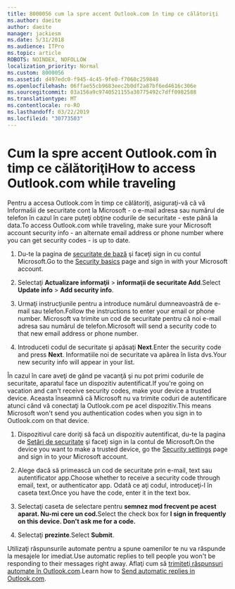 ```yaml
---
title: 8000056 cum la spre accent Outlook.com în timp ce călătoriţi
ms.author: daeite
author: daeite
manager: jackiesm
ms.date: 5/31/2018
ms.audience: ITPro
ms.topic: article
ROBOTS: NOINDEX, NOFOLLOW
localization_priority: Normal
ms.custom: 8000056
ms.assetid: d497edc0-f945-4c45-9fe0-f7060c259848
ms.openlocfilehash: 06ffae55cb9683eec2b0df2a87bf6ed4616c306e
ms.sourcegitcommit: 03a156a9c9740521155a30775492c7dff0982588
ms.translationtype: MT
ms.contentlocale: ro-RO
ms.lasthandoff: 03/22/2019
ms.locfileid: "30773503"
---
```

# <a name="how-to-access-outlookcom-while-traveling"></a><span data-ttu-id="71c9b-102">Cum la spre accent Outlook.com în timp ce călătoriţi</span><span class="sxs-lookup"><span data-stu-id="71c9b-102">How to access Outlook.com while traveling</span></span>

<span data-ttu-id="71c9b-103">Pentru a accesa Outlook.com în timp ce călătoriţi, asiguraţi-vă că vă Informašii de securitate cont la Microsoft - o e-mail adresa sau numărul de telefon în cazul în care puteţi obţine codurile de securitate - este până la data.</span><span class="sxs-lookup"><span data-stu-id="71c9b-103">To access Outlook.com while traveling, make sure your Microsoft account security info - an alternate email address or phone number where you can get security codes - is up to date.</span></span>
  
1. <span data-ttu-id="71c9b-104">Du-te la pagina de [securitate de bază](https://go.microsoft.com/fwlink/p/?linkid=842325) şi faceţi sign in cu contul Microsoft.</span><span class="sxs-lookup"><span data-stu-id="71c9b-104">Go to the [Security basics](https://go.microsoft.com/fwlink/p/?linkid=842325) page and sign in with your Microsoft account.</span></span> 
    
2. <span data-ttu-id="71c9b-105">Selectaţi **Actualizare informaţii** \> **informaţii de securitate Add**.</span><span class="sxs-lookup"><span data-stu-id="71c9b-105">Select **Update info** \> **Add security info**.</span></span> 
    
3. <span data-ttu-id="71c9b-106">Urmaţi instrucţiunile pentru a introduce numărul dumneavoastră de e-mail sau telefon.</span><span class="sxs-lookup"><span data-stu-id="71c9b-106">Follow the instructions to enter your email or phone number.</span></span> <span data-ttu-id="71c9b-107">Microsoft va trimite un cod de securitate pentru că noi e-mail adresa sau numărul de telefon.</span><span class="sxs-lookup"><span data-stu-id="71c9b-107">Microsoft will send a security code to that new email address or phone number.</span></span>
    
4. <span data-ttu-id="71c9b-108">Introduceti codul de securitate şi apăsaţi **Next**.</span><span class="sxs-lookup"><span data-stu-id="71c9b-108">Enter the security code and press **Next**.</span></span> <span data-ttu-id="71c9b-109">Informatiile noi de securitate va apărea în lista dvs.</span><span class="sxs-lookup"><span data-stu-id="71c9b-109">Your new security info will appear in your list.</span></span> 
    
<span data-ttu-id="71c9b-110">În cazul în care aveţi de gând pe vacanţă şi nu pot primi codurile de securitate, aparatul face un dispozitiv autentificat.</span><span class="sxs-lookup"><span data-stu-id="71c9b-110">If you're going on vacation and can't receive security codes, make your device a trusted device.</span></span> <span data-ttu-id="71c9b-111">Aceasta înseamnă că Microsoft nu va trimite coduri de autentificare atunci când vă conectaţi la Outlook.com pe acel dispozitiv.</span><span class="sxs-lookup"><span data-stu-id="71c9b-111">This means Microsoft won't send you authentication codes when you sign in to Outlook.com on that device.</span></span>
  
1. <span data-ttu-id="71c9b-112">Dispozitivul care doriţi să facă un dispozitiv autentificat, du-te la pagina de [Setări de securitate](https://go.microsoft.com/fwlink/p/?linkid=2002000&amp;clcid=0x409) şi faceţi sign in la contul de Microsoft.</span><span class="sxs-lookup"><span data-stu-id="71c9b-112">On the device you want to make a trusted device, go the [Security settings](https://go.microsoft.com/fwlink/p/?linkid=2002000&amp;clcid=0x409) page and sign in to your Microsoft account.</span></span> 
    
2. <span data-ttu-id="71c9b-113">Alege dacă să primească un cod de securitate prin e-mail, text sau autentificator app.</span><span class="sxs-lookup"><span data-stu-id="71c9b-113">Choose whether to receive a security code through email, text, or authenticator app.</span></span> <span data-ttu-id="71c9b-114">Odată ce aţi codul, introduceţi-l în caseta text.</span><span class="sxs-lookup"><span data-stu-id="71c9b-114">Once you have the code, enter it in the text box.</span></span>
    
3. <span data-ttu-id="71c9b-115">Selectaţi caseta de selectare pentru **semnez mod frecvent pe acest aparat. Nu-mi cere un cod.**</span><span class="sxs-lookup"><span data-stu-id="71c9b-115">Select the check box for **I sign in frequently on this device. Don't ask me for a code.**</span></span>
    
4. <span data-ttu-id="71c9b-116">Selectaţi **prezinte**.</span><span class="sxs-lookup"><span data-stu-id="71c9b-116">Select **Submit**.</span></span> 
    
<span data-ttu-id="71c9b-117">Utilizaţi răspunsurile automate pentru a spune oamenilor te nu va răspunde la mesajele lor imediat.</span><span class="sxs-lookup"><span data-stu-id="71c9b-117">Use automatic replies to tell people you won't be responding to their messages right away.</span></span> <span data-ttu-id="71c9b-118">Aflaţi cum să [trimiteţi răspunsuri automate în Outlook.com](https://go.microsoft.com/fwlink/p/?linkid=2002100&amp;clcid=0x409).</span><span class="sxs-lookup"><span data-stu-id="71c9b-118">Learn how to [Send automatic replies in Outlook.com](https://go.microsoft.com/fwlink/p/?linkid=2002100&amp;clcid=0x409).</span></span>
  

